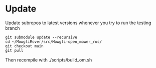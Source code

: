 # Update

Update subrepos to latest versions whenever you try to run the testing branch 

```
git submodule update --recursive
cd ~/MowgliRover/src/Mowgli-open_mower_ros/
git checkout main
git pull
```

Then recompile with ./scripts/build_om.sh
